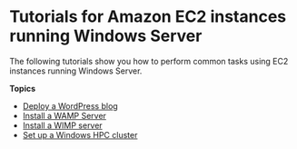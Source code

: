 # Tutorials for Amazon EC2 instances running Windows Server<a name="ec2-tutorials"></a>

The following tutorials show you how to perform common tasks using EC2 instances running Windows Server\.

**Topics**
+ [Deploy a WordPress blog](EC2Win_CreateWordPressBlog.md)
+ [Install a WAMP Server](install-WAMP.md)
+ [Install a WIMP server](install-WIMP.md)
+ [Set up a Windows HPC cluster](ConfigWindowsHPC.md)